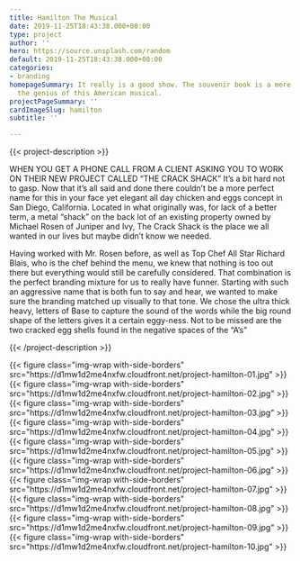 ```yaml
---
title: Hamilton The Musical
date: 2019-11-25T18:43:38.000+00:00
type: project
author: ''
hero: https://source.unsplash.com/random
default: 2019-11-25T18:43:38.000+00:00
categories:
- branding
homepageSummary: It really is a good show. The souvenir book is a mere glimpse into
  the genius of this American musical.
projectPageSummary: ''
cardImageSlug: hamilton
subtitle: ''

---
```

{{< project-description >}}

<p>WHEN YOU GET A PHONE CALL FROM A CLIENT ASKING YOU TO WORK ON THEIR NEW PROJECT CALLED “THE CRACK SHACK” It’s a bit hard not to gasp. Now that it’s all said and done there couldn’t be a more perfect name for this in your face yet elegant all day chicken and eggs concept in San Diego, California. Located in what originally was, for lack of a better term, a metal “shack” on the back lot of an existing property owned by Michael Rosen of Juniper and Ivy, The Crack Shack is the place we all wanted in our lives but maybe didn’t know we needed.</p>

<p>Having worked with Mr. Rosen before, as well as Top Chef All Star Richard Blais, who is the chef behind the menu, we knew that nothing is too out there but everything would still be carefully considered. That combination is the perfect branding mixture for us to really have funner. Starting with such an aggressive name that is both fun to say and hear, we wanted to make sure the branding matched up visually to that tone. We chose the ultra thick heavy, letters of Base to capture the sound of the words while the big round shape of the letters gives it a certain eggy-ness. Not to be missed are the two cracked egg shells found in the negative spaces of the “A’s”</p>

{{< /project-description >}}

<div class="project-item">
{{< figure class="img-wrap with-side-borders" src="https://d1mw1d2me4nxfw.cloudfront.net/project-hamilton-01.jpg" >}}
{{< figure class="img-wrap with-side-borders" src="https://d1mw1d2me4nxfw.cloudfront.net/project-hamilton-02.jpg" >}}
{{< figure class="img-wrap with-side-borders" src="https://d1mw1d2me4nxfw.cloudfront.net/project-hamilton-03.jpg" >}}
{{< figure class="img-wrap with-side-borders" src="https://d1mw1d2me4nxfw.cloudfront.net/project-hamilton-04.jpg" >}}
{{< figure class="img-wrap with-side-borders" src="https://d1mw1d2me4nxfw.cloudfront.net/project-hamilton-05.jpg" >}}
{{< figure class="img-wrap with-side-borders" src="https://d1mw1d2me4nxfw.cloudfront.net/project-hamilton-06.jpg" >}}
{{< figure class="img-wrap with-side-borders" src="https://d1mw1d2me4nxfw.cloudfront.net/project-hamilton-07.jpg" >}}
{{< figure class="img-wrap with-side-borders" src="https://d1mw1d2me4nxfw.cloudfront.net/project-hamilton-08.jpg" >}}
{{< figure class="img-wrap with-side-borders" src="https://d1mw1d2me4nxfw.cloudfront.net/project-hamilton-09.jpg" >}}
{{< figure class="img-wrap with-side-borders" src="https://d1mw1d2me4nxfw.cloudfront.net/project-hamilton-10.jpg" >}}
</div>